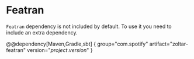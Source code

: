 # Featran

`Featran` dependency is not included by default. To use it you need to include an extra dependency.

@@dependency[Maven,Gradle,sbt] {
  group="com.spotify"
  artifact="zoltar-featran"
  version="$project.version$"
}
